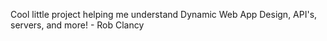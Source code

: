 Cool little project helping me understand Dynamic Web App Design, API's, servers, and more! - Rob Clancy
